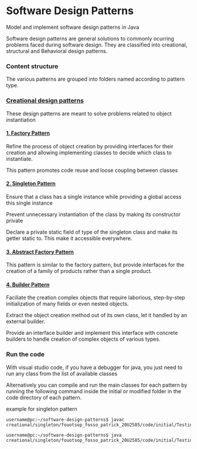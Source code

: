 # Software Design Patterns
Model and implement software design patterns in Java

Software design patterns are general solutions to commonly ocurring problems faced during software design. They are classified into creational, structural and Behavioral design patterns.
### Content structure

The various patterns are grouped into folders named according to pattern type.

### [Creational design patterns](https://github.com/patrickfosso49/software-design-patterns/tree/main/creational)
These design patterns are meant to solve problems related to object instantiation
#### [1. Factory Pattern](https://github.com/patrickfosso49/software-design-patterns/tree/main/creational/factory/fouotsop_fosso_patrick_20U2585)

Refine the process of object creation by providing interfaces for their creation and allowing implementing classes to decide which class to instantiate.

This pattern promotes  code reuse and loose coupling between classes
#### [2. Singleton Pattern](https://github.com/patrickfosso49/software-design-patterns/tree/main/creational/singleton/fouotsop_fosso_patrick_20U2585/code)

Ensure that a class has a single instance while providing a global access this single instance

Prevent unnecessary instantiation of the class by making its constructor private

Declare a private static field of type of the singleton class and make its getter static to. This make it accessible everywhere.

#### [3. Abstract Factory Pattern](https://github.com/patrickfosso49/software-design-patterns/tree/main/creational/abstractfactory)

This pattern is similar to the factory pattern, but provide interfaces for the creation of a family of products rather than a single product.

#### [4. Builder Pattern](https://github.com/patrickfosso49/software-design-patterns/tree/main/creational/builder/code)

Faciliate the creation complex objects that require laborious, step-by-step initialization of many fields or even nested objects.

Extract the object creation method out of its own class, let it handled by an external builder.

Provide an interface builder and implement this interface with concrete builders to handle creation of complex objects of various types.

### Run the code

With visual studio code, if you have a debugger for java, you just need to run any class from the list of available classes

Alternatively you can compile and run the main classes for each pattern by running the following command inside the initial or modified folder in the code directory of each pattern.

example for singleton pattern
```console
username@pc:~/software-design-patterns$ javac creational/singleton/fouotsop_fosso_patrick_20U2585/code/initial/TestingSingleton.java
```
```console
username@pc:~/software-design-patterns$ java creational/singleton/fouotsop_fosso_patrick_20U2585/code/initial/TestingSingleton
```